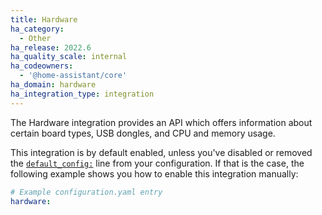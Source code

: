 ```yaml
---
title: Hardware
ha_category:
  - Other
ha_release: 2022.6
ha_quality_scale: internal
ha_codeowners:
  - '@home-assistant/core'
ha_domain: hardware
ha_integration_type: integration
---
```


The Hardware integration provides an API which offers information about certain board types, USB dongles, and CPU and memory usage.

This integration is by default enabled, unless you've disabled or removed the [`default_config:`](/integrations/default_config/) line from your configuration. If that is the case, the following example shows you how to enable this integration manually:

```yaml
# Example configuration.yaml entry
hardware:
```
